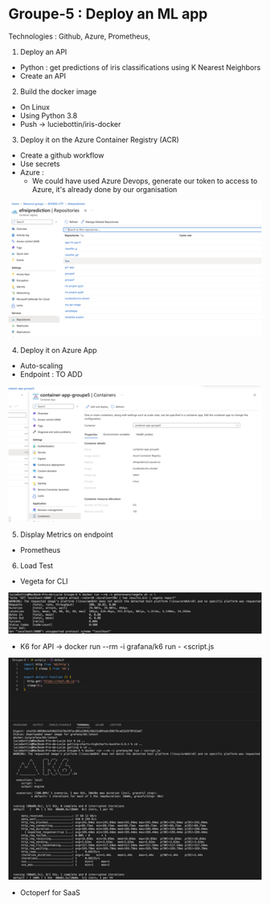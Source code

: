 # Groupe-5 : Deploy an ML app 

Technologies : Github, Azure, Prometheus, 


1. Deploy an API 
- Python : get predictions of iris classifications using K Nearest Neighbors
- Create an API

2. Build the docker image
- On Linux
- Using Python 3.8
- Push -> luciebottin/iris-docker

3. Deploy it on the Azure Container Registry (ACR)
- Create a github workflow
- Use secrets
- Azure :
  - We could have used Azure Devops, generate our token to access to Azure, it's already done by our organisation

![Dashboard](img/acr.png)

  
4. Deploy it on Azure App
- Auto-scaling
- Endpoint : TO ADD

![Dashboard](img/containerapp2.png)

5. Display Metrics on endpoint
- Prometheus

6. Load Test
- Vegeta for CLI

![Dashboard](img/vegeta.png)

- K6 for API
-> docker run --rm -i grafana/k6 run - <script.js

![Dashboard](img/k6.png)


- Octoperf for SaaS